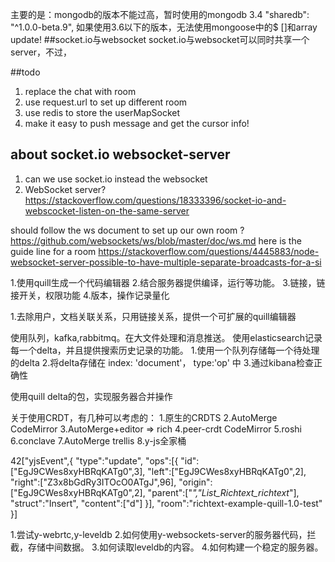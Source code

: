 主要的是：mongodb的版本不能过高，暂时使用的mongodb 3.4
    "sharedb": "^1.0.0-beta.9",
如果使用3.6以下的版本，无法使用mongoose中的$ []和array update!
##socket.io与websocket
socket.io与websocket可以同时共享一个server，不过，

##todo 
1. replace the chat with room
2. use request.url to set up different room 
3. use redis to store the userMapSocket
4. make it easy to push message and get the cursor info!
## about socket.io websocket-server
1. can we use socket.io instead the websocket 
2. WebSocket server?
https://stackoverflow.com/questions/18333396/socket-io-and-webscocket-listen-on-the-same-server



should follow the ws document to set up our own room ?
https://github.com/websockets/ws/blob/master/doc/ws.md
here is the guide line for a room
https://stackoverflow.com/questions/4445883/node-websocket-server-possible-to-have-multiple-separate-broadcasts-for-a-si

1.使用quill生成一个代码编辑器
2.结合服务器提供编译，运行等功能。
3.链接，链接开关，权限功能
4.版本，操作记录量化



1.去除用户，文档关联关系，只用链接关系，提供一个可扩展的quill编辑器

使用队列，kafka,rabbitmq。在大文件处理和消息推送。
使用elasticsearch记录每一个delta，并且提供搜索历史记录的功能。
1.使用一个队列存储每一个待处理的delta
2.将delta存储在 index: 'document'， type:'op' 中
3.通过kibana检查正确性

使用quill delta的包，实现服务器合并操作


关于使用CRDT，有几种可以考虑的：
1.原生的CRDTS
2.AutoMerge CodeMirror
3.AutoMerge+editor => rich
4.peer-crdt CodeMirror
5.roshi
6.conclave
7.AutoMerge trellis
8.y-js全家桶

42["yjsEvent",{
    "type":"update",
    "ops":[{
        "id":["EgJ9CWes8xyHBRqKATg0",3],
        "left":["EgJ9CWes8xyHBRqKATg0",2],
        "right":["Z3x8bGdRy3ITOcO0ATgJ",96],
        "origin":["EgJ9CWes8xyHBRqKATg0",2],
        "parent":["_","List_Richtext_richtext_"],
        "struct":"Insert",
        "content":["d"]
    }],
    "room":"richtext-example-quill-1.0-test"
}]

1.尝试y-webrtc,y-leveldb
2.如何使用y-websockets-server的服务器代码，拦截，存储中间数据。
3.如何读取leveldb的内容。
4.如何构建一个稳定的服务器。

